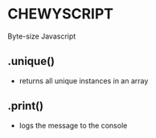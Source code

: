 # CHEWYSCRIPT
Byte-size Javascript

## .unique() 
- returns all unique instances in an array

## .print()
- logs the message to the console